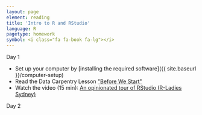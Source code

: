 ```yaml
---
layout: page
element: reading
title: 'Intro to R and RStudio'
language: R
pagetype: homework
symbol: <i class="fa fa-book fa-lg"></i>
---
```


Day 1
<!-- from https://github.com/datacarpentry/semester-biology/blob/main/readings/R-intro.md-->

* Set up your computer by [installing the required software]({{ site.baseurl }}/computer-setup)
* Read the Data Carpentry Lesson ["Before We Start"](http://www.datacarpentry.org/R-ecology-lesson/00-before-we-start.html)
* Watch the video (15 min): [An opinionated tour of RStudio (R-Ladies Sydney)](https://www.youtube.com/watch?v=kfcX5DEMAp4)


Day 2
